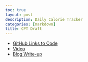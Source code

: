 ```yaml
---
toc: true
layout: post
description: Daily Calorie Tracker
categories: [markdown]
title: CPT Draft 
---
```


- [GitHub Links to Code](https://github.com/amitha-sanka/dailyfoodtracker)
- [Video](https://www.youtube.com/watch?v=jxt5zCnq_7A)
- [Blog Write-up](https://amitha-sanka.github.io/repository_1/markdown/2023/04/09/cptblogwriteup.html)